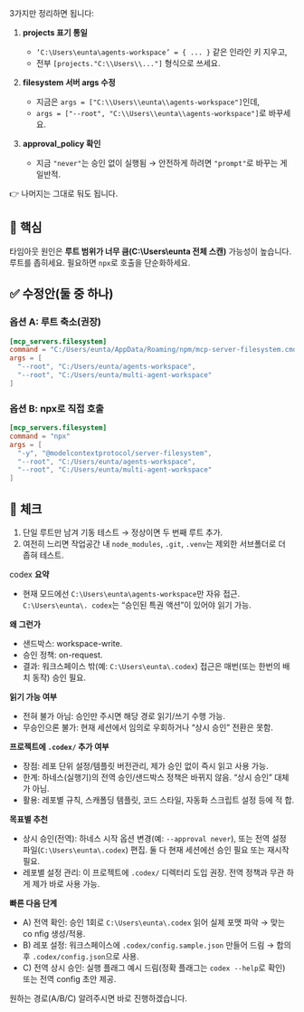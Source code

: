 3가지만 정리하면 됩니다:

1. **projects 표기 통일**

   * `‘C:\Users\eunta\agents-workspace’ = { ... }` 같은 인라인 키 지우고,
   * 전부 `[projects."C:\\Users\\..."]` 형식으로 쓰세요.

2. **filesystem 서버 args 수정**

   * 지금은 `args = ["C:\\Users\\eunta\\agents-workspace"]`인데,
   * `args = ["--root", "C:\\Users\\eunta\\agents-workspace"]`로 바꾸세요.

3. **approval\_policy 확인**

   * 지금 `"never"`는 승인 없이 실행됨 → 안전하게 하려면 `"prompt"`로 바꾸는 게 일반적.

👉 나머지는 그대로 둬도 됩니다.


## 🎯 핵심

타임아웃 원인은 **루트 범위가 너무 큼(C:\Users\eunta 전체 스캔)** 가능성이 높습니다. 루트를 좁히세요. 필요하면 `npx`로 호출을 단순화하세요.&#x20;

## ✅ 수정안(둘 중 하나)

### 옵션 A: 루트 축소(권장)

```toml
[mcp_servers.filesystem]
command = "C:/Users/eunta/AppData/Roaming/npm/mcp-server-filesystem.cmd"
args = [
  "--root", "C:/Users/eunta/agents-workspace",
  "--root", "C:/Users/eunta/multi-agent-workspace"
]
```

### 옵션 B: npx로 직접 호출

```toml
[mcp_servers.filesystem]
command = "npx"
args = [
  "-y", "@modelcontextprotocol/server-filesystem",
  "--root", "C:/Users/eunta/agents-workspace",
  "--root", "C:/Users/eunta/multi-agent-workspace"
]
```

## 🧪 체크

1. 단일 루트만 남겨 기동 테스트 → 정상이면 두 번째 루트 추가.
2. 여전히 느리면 작업공간 내 `node_modules`, `.git`, `.venv`는 제외한 서브폴더로 더 좁혀 테스트.

codex
**요약**
- 현재 모드에선 `C:\Users\eunta\agents-workspace`만 자유 접근. `C:\Users\eunta\.
codex`는 “승인된 특권 액션”이 있어야 읽기 가능.

**왜 그런가**
- 샌드박스: workspace-write.
- 승인 정책: on-request.
- 결과: 워크스페이스 밖(예: `C:\Users\eunta\.codex`) 접근은 매번(또는 한번의 배
치 동작) 승인 필요.

**읽기 가능 여부**
- 전혀 불가 아님: 승인만 주시면 해당 경로 읽기/쓰기 수행 가능.
- 무승인으론 불가: 현재 세션에서 임의로 우회하거나 “상시 승인” 전환은 못함.

**프로젝트에 `.codex/` 추가 여부**
- 장점: 레포 단위 설정/템플릿 버전관리, 제가 승인 없이 즉시 읽고 사용 가능.
- 한계: 하네스(실행기)의 전역 승인/샌드박스 정책은 바뀌지 않음. “상시 승인” 대체
가 아님.
- 활용: 레포별 규칙, 스캐폴딩 템플릿, 코드 스타일, 자동화 스크립트 설정 등에 적
합.

**목표별 추천**
- 상시 승인(전역): 하네스 시작 옵션 변경(예: `--approval never`), 또는 전역 설정
 파일(`C:\Users\eunta\.codex`) 편집. 둘 다 현재 세션에선 승인 필요 또는 재시작
필요.
- 레포별 설정 관리: 이 프로젝트에 `.codex/` 디렉터리 도입 권장. 전역 정책과 무관
하게 제가 바로 사용 가능.

**빠른 다음 단계**
- A) 전역 확인: 승인 1회로 `C:\Users\eunta\.codex` 읽어 실제 포맷 파악 → 맞는 co
nfig 생성/적용.
- B) 레포 설정: 워크스페이스에 `.codex/config.sample.json` 만들어 드림 → 합의 후
 `.codex/config.json`으로 사용.
- C) 전역 상시 승인: 실행 플래그 예시 드림(정확 플래그는 `codex --help`로 확인)
또는 전역 config 초안 제공.

원하는 경로(A/B/C) 알려주시면 바로 진행하겠습니다.
